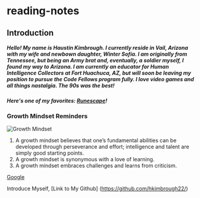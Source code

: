 # reading-notes

## Introduction

##### Hello! My name is Haustin Kimbrough. I currently reside in Vail, Arizona with my wife and newbown daughter, Winter Sofia. I am originally from Tennessee, but being an Army brat and, eventually, a soldier myself, I found my way to Arizona.  I am currently an educator for Human Intelligence Collectors at Fort Huachuca, AZ, but will soon be leaving my position to pursue the Code Fellows program fully.  I love video games and all things nastalgia. The 90s was the best!

##### Here's one of my favorites: [Runescape](https://www.runescape.com/community)!


### Growth Mindset Reminders

![Growth Mindset](Images\Growth.png)

1. A growth mindset believes that one’s fundamental abilities can be developed through perseverance and effort; intelligence and talent are simply good starting points.
2. A growth mindset is synonymous with a love of learning.
3. A growth mindset embraces challenges and learns from criticism.



[Google](https://www.google.com)

Introduce Myself, [Link to My Github] (https://github.com/hkimbrough22/)
